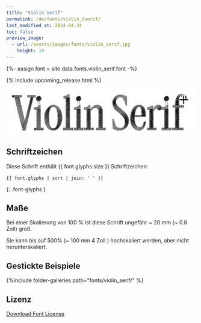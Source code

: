 ```yaml
---
title: "Violin Serif"
permalink: /de/fonts/violin_dserif/
last_modified_at: 2024-04-24
toc: false
preview_image:
  - url: /assets/images/fonts/violin_serif.jpg
    height: 19
---
```

{%- assign font = site.data.fonts.violin_serif.font -%}

{% include upcoming_release.html %} 

![violin serif](/assets/images/fonts/violin_serif.jpg)


## Schriftzeichen

Diese Schrift enthält  {{ font.glyphs.size }} Schriftzeichen:

```
{{ font.glyphs | sort | join: ' ' }}
```
{: .font-glyphs }

## Maße

Bei einer Skalierung von 100 % ist diese Schrift ungefähr ~ 20 mm (~ 0.8 Zoll) groß.

Sie kann bis auf 500% (~ 100 mm 4 Zoll ) hochskaliert  werden, aber nicht herunterskaliert.

## Gestickte Beispiele


{%include folder-galleries path="fonts/violin_serif/" %}



## Lizenz

[Download Font License](https://github.com/inkstitch/inkstitch/tree/main/fonts/violin_serif/LICENSE)
